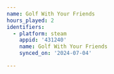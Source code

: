```yaml
---
name: Golf With Your Friends
hours_played: 2
identifiers:
  - platform: steam
    appid: '431240'
    name: Golf With Your Friends
    synced_on: '2024-07-04'

---
```

